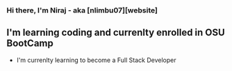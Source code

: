### Hi there, I'm Niraj - aka [nlimbu07][website]

## I'm learning coding and currenlty enrolled in OSU BootCamp

- I'm currenlty learning to become a Full Stack Developer
